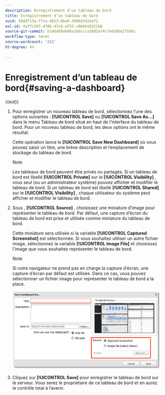 ```yaml
---
description: Enregistrement d’un tableau de bord
title: Enregistrement d’un tableau de bord
uuid: 50dd713a-f7ce-4b53-8ba6-398643d2eef2
exl-id: 4affc287-470b-47c6-af55-c0b6919321b0
source-git-commit: b1dda69a606a16dccca30d2a74c7e63dbd27936c
workflow-type: tm+mt
source-wordcount: '222'
ht-degree: 4%

---
```


# Enregistrement d’un tableau de bord{#saving-a-dashboard}

{{eol}}

1. Pour enregistrer un nouveau tableau de bord, sélectionnez l’une des options suivantes : **[!UICONTROL Save]** ou **[!UICONTROL Save As…]** dans le menu Tableau de bord situé en haut de l’interface du tableau de bord. Pour un nouveau tableau de bord, les deux options ont le même résultat.

   Cette opération lance le **[!UICONTROL Save New Dashboard]** où vous pouvez saisir un titre, une brève description et l’emplacement de stockage du tableau de bord.

   >[!NOTE]
   >
   >Les tableaux de bord peuvent être privés ou partagés. Si un tableau de bord est libellé **[!UICONTROL Private]** sur le **[!UICONTROL Visibility]** , vous seul (ou un administrateur système) pouvez afficher et modifier le tableau de bord. Si un tableau de bord est libellé **[!UICONTROL Shared]** sur le **[!UICONTROL Visibility]** , chaque utilisateur du système peut afficher et modifier le tableau de bord.

1. Sous , **[!UICONTROL Source]** , choisissez une miniature d’image pour représenter le tableau de bord. Par défaut, une capture d’écran du tableau de bord est prise et utilisée comme miniature du tableau de bord.

   Cette miniature sera utilisée si la variable **[!UICONTROL Captured Screenshot]** est sélectionnée. Si vous souhaitez utiliser un autre fichier image, sélectionnez la variable **[!UICONTROL Image File]** et choisissez l&#39;image que vous souhaitez représenter le tableau de bord.

   >[!NOTE]
   >
   >Si votre navigateur ne prend pas en charge la capture d’écran, une capture d’écran par défaut est utilisée. Dans ce cas, vous pouvez sélectionner un fichier image pour représenter le tableau de bord à la place.

   ![](assets/save.png)

1. Cliquez sur **[!UICONTROL Save]** pour enregistrer le tableau de bord sur le serveur. Vous serez le propriétaire de ce tableau de bord et en aurez le contrôle total à l’avenir.
